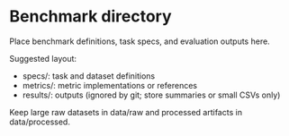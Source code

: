 Benchmark directory
===================

Place benchmark definitions, task specs, and evaluation outputs here.

Suggested layout:
- specs/: task and dataset definitions
- metrics/: metric implementations or references
- results/: outputs (ignored by git; store summaries or small CSVs only)

Keep large raw datasets in data/raw and processed artifacts in data/processed.

